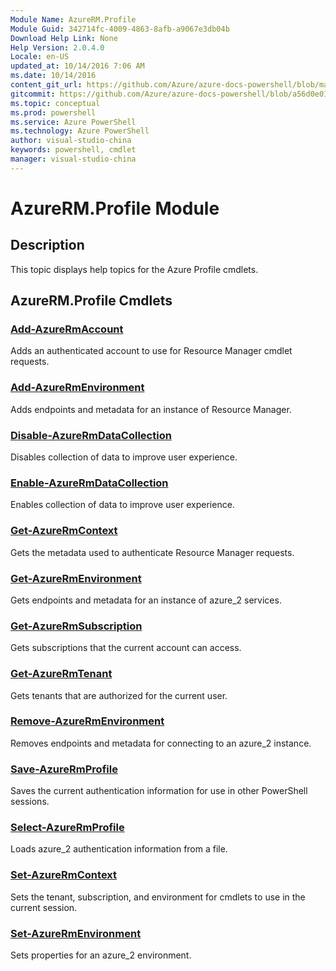 ```yaml
---
Module Name: AzureRM.Profile
Module Guid: 342714fc-4009-4863-8afb-a9067e3db04b
Download Help Link: None
Help Version: 2.0.4.0
Locale: en-US
updated_at: 10/14/2016 7:06 AM
ms.date: 10/14/2016
content_git_url: https://github.com/Azure/azure-docs-powershell/blob/master/azureps-cmdlets-docs/ResourceManager/AzureRM.Profile/v1.0/CmdletMDs/AzureRM.Profile.md
gitcommit: https://github.com/Azure/azure-docs-powershell/blob/a56d0e01e65c2c33aa2af13dd29addc94ead6e88/azureps-cmdlets-docs/ResourceManager/AzureRM.Profile/v1.0/CmdletMDs/AzureRM.Profile.md
ms.topic: conceptual
ms.prod: powershell
ms.service: Azure PowerShell
ms.technology: Azure PowerShell
author: visual-studio-china
keywords: powershell, cmdlet
manager: visual-studio-china
---
```


# AzureRM.Profile Module
## Description
This topic displays help topics for the Azure Profile cmdlets.

## AzureRM.Profile Cmdlets
### [Add-AzureRmAccount](Add-AzureRmAccount.md)
Adds an authenticated account to use for Resource Manager cmdlet requests.


### [Add-AzureRmEnvironment](Add-AzureRmEnvironment.md)
Adds endpoints and metadata for an instance of Resource Manager.


### [Disable-AzureRmDataCollection](Disable-AzureRmDataCollection.md)
Disables collection of data to improve user experience.


### [Enable-AzureRmDataCollection](Enable-AzureRmDataCollection.md)
Enables collection of data to improve user experience.


### [Get-AzureRmContext](Get-AzureRmContext.md)
Gets the metadata used to authenticate Resource Manager requests.


### [Get-AzureRmEnvironment](Get-AzureRmEnvironment.md)
Gets endpoints and metadata for an instance of azure_2 services.


### [Get-AzureRmSubscription](Get-AzureRmSubscription.md)
Gets subscriptions that the current account can access.


### [Get-AzureRmTenant](Get-AzureRmTenant.md)
Gets tenants that are authorized for the current user.


### [Remove-AzureRmEnvironment](Remove-AzureRmEnvironment.md)
Removes endpoints and metadata for connecting to an azure_2 instance.


### [Save-AzureRmProfile](Save-AzureRmProfile.md)
Saves the current authentication information for use in other PowerShell sessions.


### [Select-AzureRmProfile](Select-AzureRmProfile.md)
Loads azure_2 authentication information from a file.


### [Set-AzureRmContext](Set-AzureRmContext.md)
Sets the tenant, subscription, and environment for cmdlets to use in the current session.


### [Set-AzureRmEnvironment](Set-AzureRmEnvironment.md)
Sets properties for an azure_2 environment.



